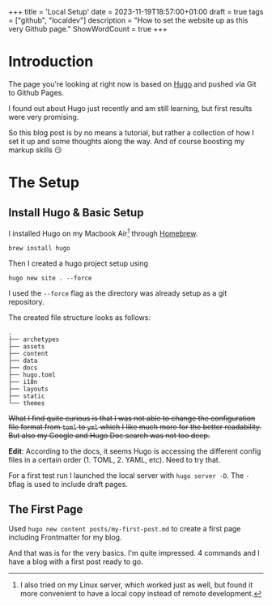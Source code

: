 +++
title = 'Local Setup'
date = 2023-11-19T18:57:00+01:00
draft = true
tags = ["github", "localdev"]
description = "How to set the website up as this very Github page."
ShowWordCount = true
+++

# Introduction

The page you're looking at right now is based on [Hugo](https://gohugo.io) and pushed via Git to Github Pages.

I found out about Hugo just recently and am still learning, but first results were very promising.

So this blog post is by no means a tutorial, but rather a collection of how I set it up and some thoughts along the way. And of course boosting my markup skills :smirk:

# The Setup

## Install Hugo & Basic Setup


I installed Hugo on my Macbook Air[^1] through [Homebrew](https://brew.sh).

`brew install hugo`

Then I created a hugo project setup using

`hugo new site . --force`

I used the `--force` flag as the directory was already setup as a git repository.

The created file structure looks as follows:

```shell
.
├── archetypes
├── assets
├── content
├── data
├── docs
├── hugo.toml
├── i18n
├── layouts
├── static
└── themes
```


~~What I find quite curious is that I was not able to change the configuration file format from `toml` to `yml` which I like much more for the better readability. But also my Google and Hugo Doc search was not too deep.~~

**Edit**: According to the docs, it seems Hugo is accessing the different config files in a certain order (1. TOML, 2. YAML, etc). Need to try that.

For a first test run I launched the local server with `hugo server -D`. The `-D`flag is used to include draft pages.

## The First Page

Used `hugo new content posts/my-first-post.md` to create a first page including Frontmatter for my blog.

And that was is for the very basics. I'm quite impressed. 4 commands and I have a blog with a first post ready to go. 


[^1]: I also tried on my Linux server, which worked just as well, but found it more convenient to have a local copy instead of remote development.